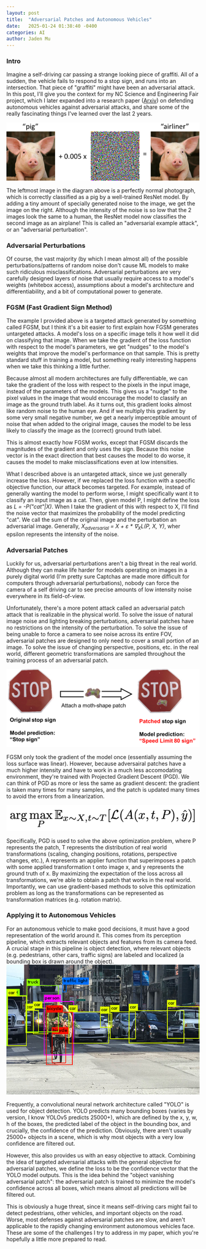 ```yaml
---
layout: post
title:  "Adversarial Patches and Autonomous Vehicles"
date:   2025-01-24 01:38:40 -0400
categories: AI
author: Jaden Mu
---
```

### Intro
Imagine a self-driving car passing a strange looking piece of graffiti.  All of a sudden, the vehicle fails to respond to a stop sign, and runs into an intersection.  That piece of "graffiti" might have been an adversarial attack.  In this post, I'll give you the context for my NC Science and Engineering Fair project, which I later expanded into a research paper ([Arxiv](https://arxiv.org/abs/2412.06215)) on defending autonomous vehicles against adversarial attacks, and share some of the really fascinating things I've learned over the last 2 years.

![Adversarial Example](/assets/adav/adversarial_example.png)

The leftmost image in the diagram above is a perfectly normal photograph, which is correctly classified as a pig by a well-trained ResNet model.  By adding a tiny amount of specially generated noise to the image, we get the image on the right.  Although the intensity of the noise is so low that the 2 images look the same to a human, the ResNet model now classifies the second image as an airplane!  This is called an "adversarial example attack", or an "adversarial perturbation".

### Adversarial Perturbations
Of course, the vast majority (by which I mean almost all) of the possible perturbations/patterns of random noise don't cause ML models to make such ridiculous misclassifications.  Adversarial perturbations are very carefully designed layers of noise that usually require access to a model's weights (whitebox access), assumptions about a model's architecture and differentiability, and a bit of computational power to generate.  

### FGSM (Fast Gradient Sign Method)
The example I provided above is a targeted attack generated by something called FGSM, but I think it's a bit easier to first explain how FGSM generates untargeted attacks.  A model's loss on a specific image tells it how well it did on classifying that image.  When we take the gradient of the loss function with respect to the model's parameters, we get "nudges" to the model's weights that improve the model's performance on that sample.  This is pretty standard stuff in training a model, but something really interesting happens when we take this thinking a little further.  

Because almost all modern architectures are fully differentiable, we can take the gradient of the loss with respect to the pixels in the input image, instead of the parameters of the models.  This gives us a "nudge" to the pixel values in the image that would encourage the model to classify an image as the ground truth label.  As it turns out, this gradient looks almost like random noise to the human eye.  And if we multiply this gradient by some very small negative number, we get a nearly imperceptible amount of noise that when added to the original image, causes the model to be less likely to classify the image as the (correct) ground truth label. 

This is almost exactly how FGSM works, except that FGSM discards the magnitudes of the gradient and only uses the sign.  Because this noise vector is in the exact direction that best causes the model to do worse, it causes the model to make misclassifications even at low intensities.

What I described above is an untargeted attack, since we just generally increase the loss.  However, if we replaced the loss function with a specific objective function, our attack becomes targeted.  For example, instead of generally wanting the model to perform worse, I might specifically want it to classify an input image as a cat.  Then, given model P, I might define the loss as *L = -P("cat"\|X)*.  When I take the gradient of this with respect to X, I'll find the noise vector that maximizes the probability of the model predicting "cat".  We call the sum of the original image and the perturbation an adversarial image.  Generally, *X<sub>adversarial</sub> = X + ɛ * ∇<sub>X</sub>L(P, X, Y)*, wher epsilon represents the intensity of the noise.

### Adversarial Patches
Luckily for us, adversarial perturbations aren't a big threat in the real world.  Although they can make life harder for models operating on images in a purely digital world (I'm pretty sure Captchas are made more difficult for computers through adversarial perturbations), nobody can force the camera of a self driving car to see precise amounts of low intensity noise everywhere in its field-of-view.  

Unfortunately, there's a more potent attack called an adversarial patch attack that is realizable in the physical world.  To solve the issue of natural image noise and lighting breaking perturbations, adversarial patches have no restrictions on the intensity of the perturbation.  To solve the issue of being unable to force a camera to see noise across its entire FOV, adversarial patches are designed to only need to cover a small portion of an image.  To solve the issue of changing perspective, positions, etc. in the real world, different geometric transformations are sampled throughout the training process of an adversarial patch.

![Patch Example](/assets/adav/patch_example.png)

FGSM only took the gradient of the model once (essentially assuming the loss surface was linear).  However, because adversairal patches have a much higher intensity and have to work in a much less accomodating environment, they're trained with Projected Gradient Descent (PGD).  We can think of PGD as more or less the same as gradient descent: the gradient is taken many times for many samples, and the patch is updated many times to avoid the errors from a linearization.  

![Objective for Adversarial Patch](/assets/adav/formula.png)

Specifically, PGD is used to solve the above optimization problem, where P represents the patch, T represents the distribution of real world transformations (scaling, changing positions, rotations, perspective changes, etc.), A represents an applier function that superimposes a patch with some applied transformation t onto image x, and y represents the ground truth of x.  By maximizing the expectation of the loss across all transformations, we're able to obtain a patch that works in the real world.  Importantly, we can use gradient-based methods to solve this optimization problem as long as the transformations can be represented as transformation matrices (e.g. rotation matrix).  

### Applying it to Autonomous Vehicles
For an autonomous vehicle to make good decisions, it must have a good representation of the world around it.  This comes from its perception pipeline, which extracts relevant objects and features from its camera feed.  A crucial stage in this pipeline is object detection, where relevant objects (e.g. pedestrians, other cars, traffic signs) are labeled and localized (a bounding box is drawn around the object).  
![Object Detection](/assets/adav/object_detection.png)

Frequently, a convolutional neural network architecture called "YOLO" is used for object detection.  YOLO predicts many bounding boxes (varies by version, I know YOLOv5 predicts 25000+), which are defined by the x, y, w, h of the boxes, the predicted label of the object in the bounding box, and crucially, the confidence of the prediction.  Obviously, there aren't usually 25000+ objects in a scene, which is why most objects with a very low confidence are filtered out.  

However, this also provides us with an easy objective to attack.  Combining the idea of targeted adversarial attacks with the general objective for adversarial patches, we define the loss to be the confidence vector that the YOLO model outputs.  This is the idea behind the "object vanishing adversarial patch": the adversarial patch is trained to minimize the model's confidence across all boxes, which means almost all predictions will be filtered out.  

This is obviously a huge threat, since it means self-driving cars might fail to detect pedestrians, other vehicles, and important objects on the road.  Worse, most defenses against adversarial patches are slow, and aren't applicable to the rapidly changing environment autonomous vehicles face.  These are some of the challenges I try to address in my paper, which you're hopefully a little more prepared to read.